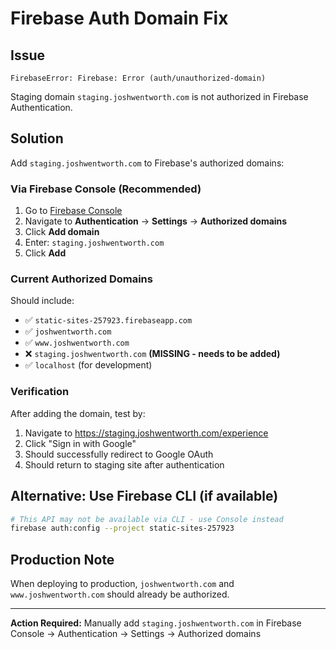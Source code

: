 # Firebase Auth Domain Fix

## Issue

```
FirebaseError: Firebase: Error (auth/unauthorized-domain)
```

Staging domain `staging.joshwentworth.com` is not authorized in Firebase Authentication.

## Solution

Add `staging.joshwentworth.com` to Firebase's authorized domains:

### Via Firebase Console (Recommended)

1. Go to [Firebase Console](https://console.firebase.google.com/project/static-sites-257923/authentication/settings)
2. Navigate to **Authentication** → **Settings** → **Authorized domains**
3. Click **Add domain**
4. Enter: `staging.joshwentworth.com`
5. Click **Add**

### Current Authorized Domains

Should include:
- ✅ `static-sites-257923.firebaseapp.com`
- ✅ `joshwentworth.com`
- ✅ `www.joshwentworth.com`
- ❌ `staging.joshwentworth.com` **(MISSING - needs to be added)**
- ✅ `localhost` (for development)

### Verification

After adding the domain, test by:
1. Navigate to https://staging.joshwentworth.com/experience
2. Click "Sign in with Google"
3. Should successfully redirect to Google OAuth
4. Should return to staging site after authentication

## Alternative: Use Firebase CLI (if available)

```bash
# This API may not be available via CLI - use Console instead
firebase auth:config --project static-sites-257923
```

## Production Note

When deploying to production, `joshwentworth.com` and `www.joshwentworth.com` should already be authorized.

---

**Action Required:** Manually add `staging.joshwentworth.com` in Firebase Console → Authentication → Settings → Authorized domains
